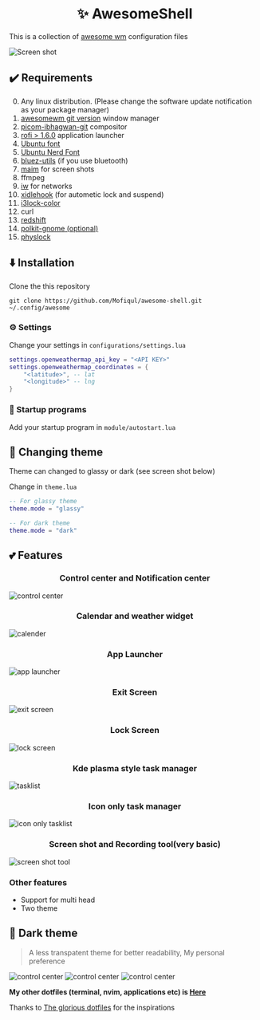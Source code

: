 <h1 align="center"> ✨ AwesomeShell</h1>

This is a collection of [awesome wm](https://awesomewm.org/) configuration files

![Screen shot](./screen-shots/glassy1.png)

## ✔️ Requirements
0. Any linux distribution. (Please change the software update notification as your package manager)
1. [awesomewm git version](https://awesomewm.org/)  window manager
2. [picom-ibhagwan-git](https://github.com/ibhagwan/picom)  compositor
3. [rofi > 1.6.0](https://github.com/davatorium/rofi)  application launcher
4. [Ubuntu font](https://archlinux.org/packages/community/any/ttf-ubuntu-font-family/)
5. [Ubuntu Nerd Font](https://www.nerdfonts.com/font-downloads)
6. [bluez-utils](https://archlinux.org/packages/extra/x86_64/bluez-utils/) (if you use bluetooth)
7. [maim](https://archlinux.org/packages/community/x86_64/scrot/) for screen shots
8. ffmpeg
9. [iw](https://archlinux.org/packages/core/x86_64/iw/) for networks
10. [xidlehook](https://github.com/jD91mZM2/xidlehook) (for autometic lock and suspend)
11. [i3lock-color](https://github.com/Raymo111/i3lock-color)
12. curl
13. [redshift](https://archlinux.org/packages/community/x86_64/redshift/)
14. [polkit-gnome (optional)](https://archlinux.org/packages/community/x86_64/polkit-gnome/)
15. [physlock](https://archlinux.org/packages/community/x86_64/physlock/)

## ⬇️ Installation
Clone the this repository 

```
git clone https://github.com/Mofiqul/awesome-shell.git  ~/.config/awesome
```

### ⚙️ Settings
Change your settings in `configurations/settings.lua`

```lua
settings.openweathermap_api_key = "<API KEY>"
settings.openweathermap_coordinates = {
	"<latitude>", -- lat
	"<longitude>" -- lng
}
```


### 🚀 Startup programs
Add your startup program in  `module/autostart.lua`

## 🦄 Changing theme 

Theme can changed to glassy or dark (see screen shot below)

Change in `theme.lua`
```lua
-- For glassy theme
theme.mode = "glassy"

-- For dark theme
theme.mode = "dark"
```

## 💕 Features
<h3 align="center">Control center and Notification center</h3>

![control center](./screen-shots/glassy1.png)

<h3 align="center">Calendar and weather widget</h3>

![calender](./screen-shots/glassy2.png)


<h3 align="center">App Launcher</h3>

![app launcher](./screen-shots/glassy3.png)

<h3 align="center">Exit Screen</h3>

![exit screen](./screen-shots/glassy4.png)

<h3 align="center">Lock Screen</h3>

![lock screen](./screen-shots/glassy5.png)

<h3 align="center">Kde plasma style task manager</h3>

![tasklist](./screen-shots/tasklist.png)

<h3 align="center">Icon only task manager</h3>

![icon only tasklist](./screen-shots/icon-only-tasklist.png)

<h3 align="center">Screen shot and Recording tool(very basic)</h3>

![screen shot tool](./screen-shots/dark4.png)

### Other features
- Support for multi head
- Two theme



## 🌈 Dark theme 
> A less transpatent theme for better readability, My personal preference

![control center](./screen-shots/dark1.png)
![control center](./screen-shots/dark2.png)
![control center](./screen-shots/dark3.png)

**My other dotfiles (terminal, nvim, applications etc) is [Here](https://github.com/Mofiqul/Dotfiles)**

Thanks to [The glorious dotfiles](https://github.com/manilarome/the-glorious-dotfiles) for the inspirations